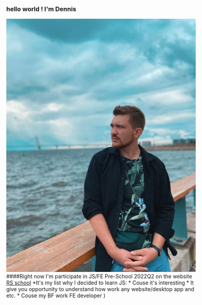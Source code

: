 ### hello world ! I'm Dennis
![My photo](my_photo.jpg)
####Right now I'm participate in JS/FE Pre-School 2022Q2 on the website [RS school](https://rs.school/)
*It's my list why I decided to learn JS:
    * Couse it's interesting
    * It give you opportunity to understand how work any website/desktop app  and etc.
    * Couse my BF work FE developer )